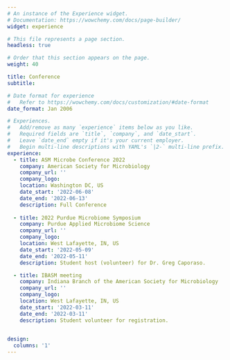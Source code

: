 ```yaml
---
# An instance of the Experience widget.
# Documentation: https://wowchemy.com/docs/page-builder/
widget: experience

# This file represents a page section.
headless: true

# Order that this section appears on the page.
weight: 40

title: Conference
subtitle:

# Date format for experience
#   Refer to https://wowchemy.com/docs/customization/#date-format
date_format: Jan 2006

# Experiences.
#   Add/remove as many `experience` items below as you like.
#   Required fields are `title`, `company`, and `date_start`.
#   Leave `date_end` empty if it's your current employer.
#   Begin multi-line descriptions with YAML's `|2-` multi-line prefix.
experience:
  - title: ASM Microbe Conference 2022
    company: American Society for Microbiology
    company_url: ''
    company_logo:
    location: Washington DC, US
    date_start: '2022-06-08'
    date_end: '2022-06-13'
    description: Full Conference
    
  - title: 2022 Purdue Microbiome Symposium
    company: Purdue Applied Microbiome Science
    company_url: ''
    company_logo:
    location: West Lafayette, IN, US
    date_start: '2022-05-09'
    date_end: '2022-05-11'
    description: Student host (volunteer) for Dr. Greg Caporaso.    

  - title: IBASM meeting
    company: Indiana Branch of the American Society for Microbiology
    company_url: ''
    company_logo:
    location: West Lafayette, IN, US
    date_start: '2022-03-11'
    date_end: '2022-03-11'
    description: Student volunteer for registration.
    

design:
  columns: '1'
---
```


